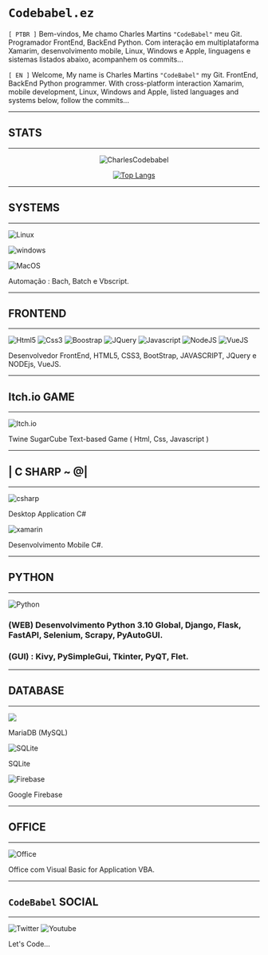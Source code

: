 
# `Codebabel.ez`

`[ PTBR ]` Bem-vindos, Me chamo Charles Martins `"CodeBabel"` meu Git. Programador FrontEnd, BackEnd Python. Com interação em multiplataforma Xamarim, desenvolvimento mobile, Linux, Windows e Apple, linguagens e sistemas listados abaixo, acompanhem os commits...

`[ EN ]` Welcome, My name is Charles Martins `"CodeBabel"` my Git. FrontEnd, BackEnd Python programmer. With cross-platform interaction Xamarim, mobile development, Linux, Windows and Apple, listed languages and systems below, follow the commits...

___
## STATS
___

<div align="center">

![CharlesCodebabel](https://github-readme-stats.vercel.app/api?username=CharlesCodebabel&show_icons=true&theme=radical)

[![Top Langs](https://github-readme-stats.vercel.app/api/top-langs/?username=CharlesCodebabel)](https://github.com/CharlesCodebabel/github-readme-stats)

</div>

___

## SYSTEMS
___

![Linux](https://img.shields.io/badge/Linux-E34F26?style=for-the-badge&logo=linux&logoColor=black)
    
![windows](https://img.shields.io/badge/Windows-017AD7?style=for-the-badge&logo=windows&logoColor=white)

![MacOS](https://shields.io/badge/MacOS--9cf?logo=Apple&style=social)

Automação : Bach, Batch e Vbscript.
___
## FRONTEND 
___
![Html5](https://img.shields.io/badge/HTML5-E34F26?style=for-the-badge&logo=html5&logoColor=white)
![Css3](https://img.shields.io/badge/CSS3-1572B6?style=for-the-badge&logo=css3&logoColor=white)
![Boostrap](https://img.shields.io/badge/Bootstrap-563D7C?style=for-the-badge&logo=bootstrap&logoColor=white)
![JQuery](https://img.shields.io/badge/jQuery-0769AD?style=for-the-badge&logo=jquery&logoColor=white)
![Javascript](https://img.shields.io/badge/JavaScript-323330?style=for-the-badge&logo=javascript&logoColor=F7DF1E)
![NodeJS](https://img.shields.io/badge/node.js-6DA55F?style=for-the-badge&logo=node.js&logoColor=white)
![VueJS](https://img.shields.io/badge/Vue.js-35495E?style=for-the-badge&logo=vue.js&logoColor=4FC08D)

Desenvolvedor FrontEnd, HTML5, CSS3, BootStrap, JAVASCRIPT, JQuery e NODEjs, VueJS.
___
## Itch.io GAME
___
![Itch.io](https://img.shields.io/badge/Itch.io-FA5C5C?style=for-the-badge&logo=itch.io&logoColor=white)

Twine SugarCube Text-based Game ( Html, Css, Javascript )
___
## | C SHARP ~ @|
___
![csharp](https://img.shields.io/badge/C%23-239120?style=for-the-badge&logo=c-sharp&logoColor=white)

Desktop Application C#

![xamarin](https://img.shields.io/badge/Xamarin-3498DB?style=for-the-badge&logo=xamarin&logoColor=white)

Desenvolvimento Mobile C#.

___
## PYTHON
___
![Python](https://img.shields.io/pypi/pyversions/4?color=yellow&label=Python&logo=Python&logoColor=blue&style=for-the-badge)

### (WEB) Desenvolvimento Python 3.10 Global, Django, Flask, FastAPI, Selenium, Scrapy, PyAutoGUI.  
### (GUI) : Kivy, PySimpleGui, Tkinter, PyQT, Flet.

___
## DATABASE
___
![](https://img.shields.io/badge/MariaDB-01529E?style=for-the-badge&logo=mariadb&logoColor=white)

MariaDB (MySQL)

![SQLite](https://img.shields.io/badge/SQLite-07405E?style=for-the-badge&logo=sqlite&logoColor=white)

SQLite

![Firebase](https://img.shields.io/badge/Firebase-039BE5?style=for-the-badge&logo=Firebase&logoColor=white)

Google Firebase

___
## OFFICE
___
![Office](https://img.shields.io/badge/Microsoft_Office-D83B01?style=for-the-badge&logo=microsoft-office&logoColor=white)

Office com Visual Basic for Application VBA.

___
## `CodeBabel` SOCIAL
___

![Twitter](https://img.shields.io/badge/Twitter-1DA1F2?style=for-the-badge&logo=twitter&logoColor=black)[](https://twitter.com/Codebabel_io)
![Youtube](https://img.shields.io/badge/YouTube-FF0000?style=for-the-badge&logo=youtube&logoColor=black)[](https://www.youtube.com/@codebabel-io)

Let's Code...
